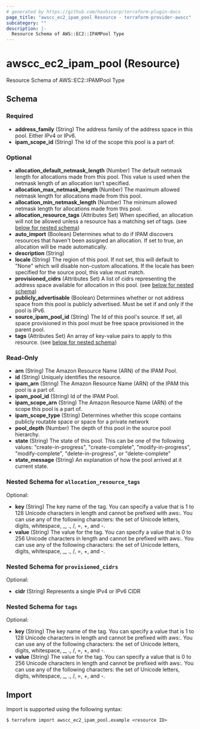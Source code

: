 ```yaml
---
# generated by https://github.com/hashicorp/terraform-plugin-docs
page_title: "awscc_ec2_ipam_pool Resource - terraform-provider-awscc"
subcategory: ""
description: |-
  Resource Schema of AWS::EC2::IPAMPool Type
---
```


# awscc_ec2_ipam_pool (Resource)

Resource Schema of AWS::EC2::IPAMPool Type



<!-- schema generated by tfplugindocs -->
## Schema

### Required

- **address_family** (String) The address family of the address space in this pool. Either IPv4 or IPv6.
- **ipam_scope_id** (String) The Id of the scope this pool is a part of.

### Optional

- **allocation_default_netmask_length** (Number) The default netmask length for allocations made from this pool. This value is used when the netmask length of an allocation isn't specified.
- **allocation_max_netmask_length** (Number) The maximum allowed netmask length for allocations made from this pool.
- **allocation_min_netmask_length** (Number) The minimum allowed netmask length for allocations made from this pool.
- **allocation_resource_tags** (Attributes Set) When specified, an allocation will not be allowed unless a resource has a matching set of tags. (see [below for nested schema](#nestedatt--allocation_resource_tags))
- **auto_import** (Boolean) Determines what to do if IPAM discovers resources that haven't been assigned an allocation. If set to true, an allocation will be made automatically.
- **description** (String)
- **locale** (String) The region of this pool. If not set, this will default to "None" which will disable non-custom allocations. If the locale has been specified for the source pool, this value must match.
- **provisioned_cidrs** (Attributes Set) A list of cidrs representing the address space available for allocation in this pool. (see [below for nested schema](#nestedatt--provisioned_cidrs))
- **publicly_advertisable** (Boolean) Determines whether or not address space from this pool is publicly advertised. Must be set if and only if the pool is IPv6.
- **source_ipam_pool_id** (String) The Id of this pool's source. If set, all space provisioned in this pool must be free space provisioned in the parent pool.
- **tags** (Attributes Set) An array of key-value pairs to apply to this resource. (see [below for nested schema](#nestedatt--tags))

### Read-Only

- **arn** (String) The Amazon Resource Name (ARN) of the IPAM Pool.
- **id** (String) Uniquely identifies the resource.
- **ipam_arn** (String) The Amazon Resource Name (ARN) of the IPAM this pool is a part of.
- **ipam_pool_id** (String) Id of the IPAM Pool.
- **ipam_scope_arn** (String) The Amazon Resource Name (ARN) of the scope this pool is a part of.
- **ipam_scope_type** (String) Determines whether this scope contains publicly routable space or space for a private network
- **pool_depth** (Number) The depth of this pool in the source pool hierarchy.
- **state** (String) The state of this pool. This can be one of the following values: "create-in-progress", "create-complete", "modify-in-progress", "modify-complete", "delete-in-progress", or "delete-complete"
- **state_message** (String) An explanation of how the pool arrived at it current state.

<a id="nestedatt--allocation_resource_tags"></a>
### Nested Schema for `allocation_resource_tags`

Optional:

- **key** (String) The key name of the tag. You can specify a value that is 1 to 128 Unicode characters in length and cannot be prefixed with aws:. You can use any of the following characters: the set of Unicode letters, digits, whitespace, _, ., /, =, +, and -.
- **value** (String) The value for the tag. You can specify a value that is 0 to 256 Unicode characters in length and cannot be prefixed with aws:. You can use any of the following characters: the set of Unicode letters, digits, whitespace, _, ., /, =, +, and -.


<a id="nestedatt--provisioned_cidrs"></a>
### Nested Schema for `provisioned_cidrs`

Optional:

- **cidr** (String) Represents a single IPv4 or IPv6 CIDR


<a id="nestedatt--tags"></a>
### Nested Schema for `tags`

Optional:

- **key** (String) The key name of the tag. You can specify a value that is 1 to 128 Unicode characters in length and cannot be prefixed with aws:. You can use any of the following characters: the set of Unicode letters, digits, whitespace, _, ., /, =, +, and -.
- **value** (String) The value for the tag. You can specify a value that is 0 to 256 Unicode characters in length and cannot be prefixed with aws:. You can use any of the following characters: the set of Unicode letters, digits, whitespace, _, ., /, =, +, and -.

## Import

Import is supported using the following syntax:

```shell
$ terraform import awscc_ec2_ipam_pool.example <resource ID>
```
